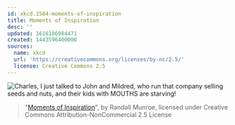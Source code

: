 ```yaml
---
id: xkcd.1584-moments-of-inspiration
title: Moments of Inspiration
desc: ''
updated: 1616186984471
created: 1443596400000
sources:
  name: xkcd
  url: 'https://creativecommons.org/licenses/by-nc/2.5/'
  license: Creative Commons 2.5
---
```

![Charles, I just talked to John and Mildred, who run that company selling seeds and nuts, and their kids with MOUTHS are starving!](https://imgs.xkcd.com/comics/moments_of_inspiration.png)
> "[Moments of Inspiration](https://xkcd.com/1584/)", by Randall Munroe, licensed under Creative Commons Attribution-NonCommercial 2.5 License

